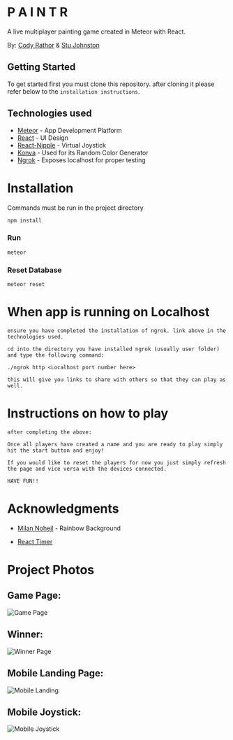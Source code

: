 # P A I N T R

A live multiplayer painting game created in Meteor with React.

By: [Cody Rathor](https://github.com/crathor) & [Stu Johnston](https://github.com/johnstonstu)

## Getting Started

To get started first you must clone this repository. after cloning it please refer below to the `installation instructions`.

## Technologies used

- [Meteor](https://www.meteor.com/) - App Development Platform
- [React](https://reactjs.org/docs/hello-world.html) - UI Design
- [React-Nipple](https://loopmode.github.io/react-nipple/) - Virtual Joystick
- [Konva](https://konvajs.github.io/docs/react/index.html) - Used for its Random Color Generator
- [Ngrok](https://ngrok.com/) - Exposes localhost for proper testing
# Installation

Commands must be run in the project directory

```
npm install
```

### Run

```
meteor
````

### Reset Database

```
meteor reset
```

# When app is running on Localhost

```
ensure you have completed the installation of ngrok. link above in the technologies used.
```

```
cd into the directory you have installed ngrok (usually user folder) and type the following command:

./ngrok http <Localhost port number here>

this will give you links to share with others so that they can play as well.
```

# Instructions on how to play

`after completing the above:`

```
Once all players have created a name and you are ready to play simply hit the start button and enjoy!

If you would like to reset the players for now you just simply refresh the page and vice versa with the devices connected.

HAVE FUN!!
```

# Acknowledgments

- [Milan Nohejl](https://codepen.io/nohoid/pen/kIfto) - Rainbow Background

- [React Timer](https://stackoverflow.com/questions/40885923/countdown-timer-in-react)

# Project Photos

## Game Page:

![Game Page](/screenshots/gamePage.png?raw=true)

## Winner:

![Winner Page](/screenshots/winnerPage.png?raw=true)

## Mobile Landing Page:

![Mobile Landing](/screenshots/mobileMain.png?raw=true)

## Mobile Joystick:

![Mobile Joystick](/screenshots/mobileJoystick.png?raw=true)
